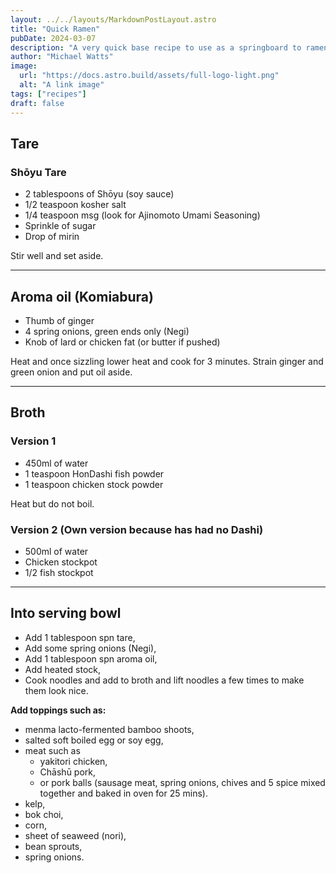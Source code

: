 ```yaml
---
layout: ../../layouts/MarkdownPostLayout.astro
title: "Quick Ramen"
pubDate: 2024-03-07
description: "A very quick base recipe to use as a springboard to ramen heights (or depths depending on how you look at it)..."
author: "Michael Watts"
image:
  url: "https://docs.astro.build/assets/full-logo-light.png"
  alt: "A link image"
tags: ["recipes"]
draft: false
---
```


## Tare

### Shōyu Tare

- 2 tablespoons of Shōyu (soy sauce)
- 1/2 teaspoon kosher salt
- 1/4 teaspoon msg (look for Ajinomoto Umami Seasoning)
- Sprinkle of sugar
- Drop of mirin

Stir well and set aside.

---

## Aroma oil (Komiabura)

- Thumb of ginger
- 4 spring onions, green ends only (Negi)
- Knob of lard or chicken fat (or butter if pushed)

Heat and once sizzling lower heat and cook for 3 minutes.
Strain ginger and green onion and put oil aside.

---

## Broth

### Version 1

- 450ml of water
- 1 teaspoon HonDashi fish powder
- 1 teaspoon chicken stock powder

Heat but do not boil.

### Version 2 (Own version because has had no Dashi)

- 500ml of water
- Chicken stockpot
- 1/2 fish stockpot

---

## Into serving bowl

- Add 1 tablespoon spn tare,
- Add some spring onions (Negi),
- Add 1 tablespoon spn aroma oil,
- Add heated stock,
- Cook noodles and add to broth and lift noodles a few times to make them look nice.

**Add toppings such as:**

- menma lacto-fermented bamboo shoots,
- salted soft boiled egg or soy egg,
- meat such as
  - yakitori chicken,
  - Chāshū pork,
  - or pork balls (sausage meat, spring onions, chives and 5 spice mixed together and baked in oven for 25 mins).
- kelp,
- bok choi,
- corn,
- sheet of seaweed (nori),
- bean sprouts,
- spring onions.
